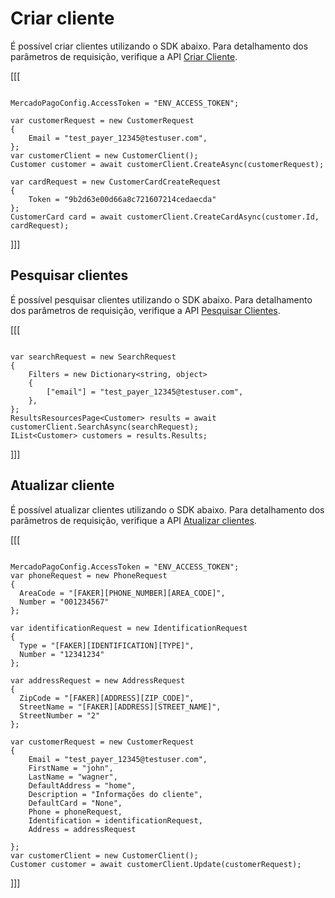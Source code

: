 # Criar cliente

É possível criar clientes utilizando o SDK abaixo. Para detalhamento dos parâmetros de requisição, verifique a API [Criar Cliente](https://www.mercadopago[FAKER][URL][DOMAIN]/developers/pt/reference/customers/_customers/post).

[[[
```dotnet

MercadoPagoConfig.AccessToken = "ENV_ACCESS_TOKEN";

var customerRequest = new CustomerRequest
{
    Email = "test_payer_12345@testuser.com",
};
var customerClient = new CustomerClient();
Customer customer = await customerClient.CreateAsync(customerRequest);

var cardRequest = new CustomerCardCreateRequest
{
    Token = "9b2d63e00d66a8c721607214cedaecda"
};
CustomerCard card = await customerClient.CreateCardAsync(customer.Id, cardRequest);

```
]]]

## Pesquisar clientes

É possível pesquisar clientes utilizando o SDK abaixo. Para detalhamento dos parâmetros de requisição, verifique a API [Pesquisar Clientes](https://www.mercadopago[FAKER][URL][DOMAIN]/developers/pt/reference/customers/_customers_search/get).

[[[
```dotnet

var searchRequest = new SearchRequest
{
    Filters = new Dictionary<string, object>
    {
        ["email"] = "test_payer_12345@testuser.com",
    },
};
ResultsResourcesPage<Customer> results = await customerClient.SearchAsync(searchRequest);
IList<Customer> customers = results.Results;

```
]]]

## Atualizar cliente

É possível atualizar clientes utilizando o SDK abaixo. Para detalhamento dos parâmetros de requisição, verifique a API [Atualizar clientes](https://www.mercadopago[FAKER][URL][DOMAIN]/developers/pt/reference/customers/_customers_id/put).

[[[
```dotnet

MercadoPagoConfig.AccessToken = "ENV_ACCESS_TOKEN";
var phoneRequest = new PhoneRequest
{
  AreaCode = "[FAKER][PHONE_NUMBER][AREA_CODE]",
  Number = "001234567"
};

var identificationRequest = new IdentificationRequest
{
  Type = "[FAKER][IDENTIFICATION][TYPE]",
  Number = "12341234"
};

var addressRequest = new AddressRequest
{
  ZipCode = "[FAKER][ADDRESS][ZIP_CODE]",
  StreetName = "[FAKER][ADDRESS][STREET_NAME]",
  StreetNumber = "2"
};

var customerRequest = new CustomerRequest
{
    Email = "test_payer_12345@testuser.com",
    FirstName = "john",
    LastName = "wagner",
    DefaultAddress = "home",
    Description = "Informações do cliente",
    DefaultCard = "None",
    Phone = phoneRequest,
    Identification = identificationRequest,
    Address = addressRequest

};
var customerClient = new CustomerClient();
Customer customer = await customerClient.Update(customerRequest);

```
]]]
